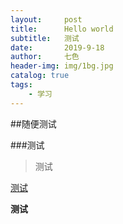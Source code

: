 ```yaml
---
layout:     post
title:      Hello world
subtitle:   测试
date:       2019-9-18
author:     七色
header-img: img/1bg.jpg
catalog: true
tags:
    - 学习
---
```


##随便测试

###测试


>测试

<p><a href="http://www.baidu.com">测试</a></p>

<strong>测试</strong>
